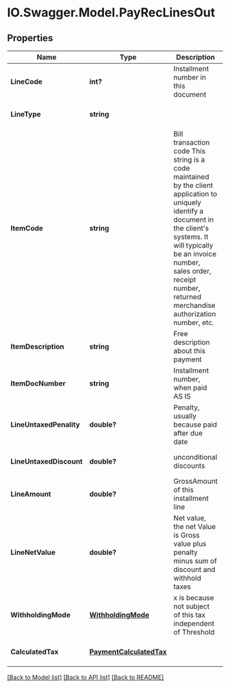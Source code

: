 # IO.Swagger.Model.PayRecLinesOut
## Properties

Name | Type | Description | Notes
------------ | ------------- | ------------- | -------------
**LineCode** | **int?** | Installment number in this document | [optional] [default to null]
**LineType** | **string** |  | [optional] [default to null]
**ItemCode** | **string** | Bill transaction code This string is a code maintained by the client application to uniquely identify a document in the client&#39;s systems. It will typically be an invoice number, sales order, receipt number, returned merchandise authorization number, etc. | [default to null]
**ItemDescription** | **string** | Free description about this payment | [optional] [default to null]
**ItemDocNumber** | **string** | Installment number, when paid AS IS | [optional] [default to null]
**LineUntaxedPenality** | **double?** | Penalty, usually because paid after due date | [optional] [default to null]
**LineUntaxedDiscount** | **double?** | unconditional discounts | [optional] [default to null]
**LineAmount** | **double?** | GrossAmount of this installment line | [optional] [default to null]
**LineNetValue** | **double?** | Net value, the net Value is Gross value plus penalty minus sum of discount and withhold taxes | [optional] [default to null]
**WithholdingMode** | [**WithholdingMode**](WithholdingMode.md) | x is because not subject of this tax independent of Threshold | [optional] [default to null]
**CalculatedTax** | [**PaymentCalculatedTax**](PaymentCalculatedTax.md) |  | [optional] [default to null]

[[Back to Model list]](../README.md#documentation-for-models) [[Back to API list]](../README.md#documentation-for-api-endpoints) [[Back to README]](../README.md)

